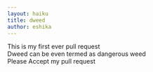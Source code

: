 ```yaml
---
layout: haiku
title: dweed
author: eshika
---
```


This is my first ever pull request<br>
Dweed can be even termed as dangerous weed<br>
Please Accept my pull request <br>

